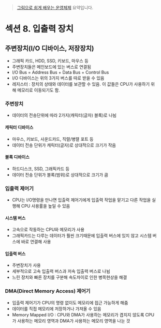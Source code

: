 > [그림으로 쉽게 배우는 운영체제](https://www.inflearn.com/course/%EB%B9%84%EC%A0%84%EA%B3%B5%EC%9E%90-%EC%9A%B4%EC%98%81%EC%B2%B4%EC%A0%9C/dashboard) 요약입니다.

# 섹션 8. 입출력 장치
## 주변장치(I/O 디바이스, 저장장치)
- 그래픽 카드, HDD, SSD, 키보드, 마우스 등
- 주변장치들은 메인보드에 있는 버스로 연결됨
- I/O Bus = Address Bus + Data Bus + Control Bus
- I/O 디바이스는 위의 3가지 버스를 따로 받을 수 있음
- 레지스터 : 장치의 상태와 데이터를 보관할 수 있음. 이 값들은 CPU가 사용하기 위해 메모리로 이동되기도 함.
### 주변장치
- 데이터의 전송단위에 따라 2가지(캐릭터(글자) 블록)로 나뉨
#### 캐릭터 디바이스
- 마우스, 키보드, 사운드카드, 직렬/병렬 포트 등
- 데이터 전송 단위가 캐릭터(글자)로 상대적으로 크기가 작음
#### 블록 디바이스
- 하드디스크, SSD, 그래픽카드 등
- 데이터 전송 단위가 블록(범위)로 상대적으로 크기가 큼

### 입출력 제어기
- CPU는 I/O명령을 만나면 입출력 제어기에게 입출력 작업을 맡기고 다른 작업을 실행해 CPU 사용률을 높일 수 있음
#### 시스템 버스
- 고속으로 작동하는 CPU와 메모리가 사용
- 그래픽카드는 다루는 데이터가 훨씬 크기때문에 입출력 버스에 있지 않고 시스템 버스에 바로 연결해 사용
#### 입출력 버스
- 주변장치가 사용
- 세부적으로 고속 입출력 버스과 저속 입출력 버스로 나뉨
- 느린 장치와 빠른 장치를 구분해 속도차이로 인한 병목현상을 해결
### DMA(Direct Memory Access) 제어기
- 입출력 제어기가 CPU의 명령 없이도 메모리에 접근 가능하게 해줌
- 데이터를 직접 메모리에 저장하거나 가져올 수 있음
- Memory Mapped I/O : CPU와 DMA가 사용하는 메모리가 겹치지 않도록 CPU가 사용하는 메모리 영역과 DMA가 사용하는 메모리 영역을 나눈 것

